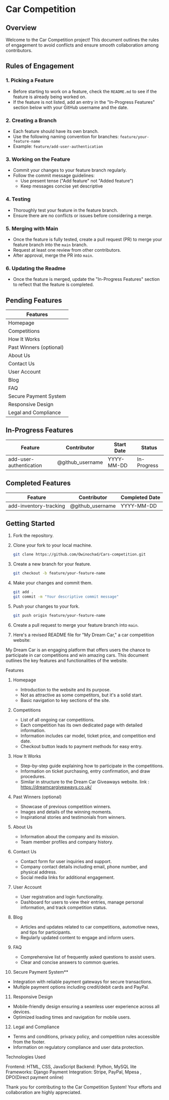 # Car Competition

## Overview
Welcome to the Car Competition project! This document outlines the rules of engagement to avoid conflicts and ensure smooth collaboration among contributors.

## Rules of Engagement

### 1. Picking a Feature
- Before starting to work on a feature, check the `README.md` to see if the feature is already being worked on.
- If the feature is not listed, add an entry in the "In-Progress Features" section below with your GitHub username and the date.

### 2. Creating a Branch
- Each feature should have its own branch.
- Use the following naming convention for branches: `feature/your-feature-name`
- Example: `feature/add-user-authentication`

### 3. Working on the Feature
- Commit your changes to your feature branch regularly.
- Follow the commit message guidelines:
  - Use present tense ("Add feature" not "Added feature")
  - Keep messages concise yet descriptive

### 4. Testing
- Thoroughly test your feature in the feature branch.
- Ensure there are no conflicts or issues before considering a merge.

### 5. Merging with Main
- Once the feature is fully tested, create a pull request (PR) to merge your feature branch into the `main` branch.
- Request at least one review from other contributors.
- After approval, merge the PR into `main`.

### 6. Updating the Readme
- Once the feature is merged, update the "In-Progress Features" section to reflect that the feature is completed.

## Pending Features

| Features                       |
|--------------------------------|
| Homepage                       |
| Competitions                   |
| How It Works                   |
| Past Winners (optional)        |
| About Us                       |
| Contact Us                     |
| User Account                   |
| Blog                           |
| FAQ                            |
| Secure Payment System          |
| Responsive Design              |
| Legal and Compliance           |


## In-Progress Features
| Feature                | Contributor       | Start Date  | Status    |
|------------------------|-------------------|-------------|-----------|
| add-user-authentication| @github_username  | YYYY-MM-DD  | In-Progress|

## Completed Features
| Feature                | Contributor       | Completed Date  |
|------------------------|-------------------|-----------------|
| add-inventory-tracking | @github_username  | YYYY-MM-DD      |


## Getting Started
1. Fork the repository.
2. Clone your fork to your local machine.
    ```sh
    git clone https://github.com/Owinochad/Cars-competition.git
    ```
3. Create a new branch for your feature.
    ```sh
    git checkout -b feature/your-feature-name
    ```
4. Make your changes and commit them.
    ```sh
    git add .
    git commit -m "Your descriptive commit message"
    ```
5. Push your changes to your fork.
    ```sh
    git push origin feature/your-feature-name
    ```
6. Create a pull request to merge your feature branch into `main`.

7. Here's a revised README file for "My Dream Car," a car competition website:

My Dream Car is an engaging platform that offers users the chance to participate in car competitions and win amazing cars. This document outlines the key features and functionalities of the website.

Features

1. Homepage
   - Introduction to the website and its purpose.
   - Not as attractive as some competitors, but it's a solid start.
   - Basic navigation to key sections of the site.

2. Competitions
   - List of all ongoing car competitions.
   - Each competition has its own dedicated page with detailed information.
   - Information includes car model, ticket price, and competition end date.
   - Checkout button leads to payment methods for easy entry.

3. How It Works
   - Step-by-step guide explaining how to participate in the competitions.
   - Information on ticket purchasing, entry confirmation, and draw procedures.
   - Similar in structure to the Dream Car Giveaways website. link : https://dreamcargiveaways.co.uk/

4. Past Winners (optional)
   - Showcase of previous competition winners.
   - Images and details of the winning moments.
   - Inspirational stories and testimonials from winners.

5. About Us
   - Information about the company and its mission.
   - Team member profiles and company history.

6. Contact Us
   - Contact form for user inquiries and support.
   - Company contact details including email, phone number, and physical address.
   - Social media links for additional engagement.

7. User Account
   - User registration and login functionality.
   - Dashboard for users to view their entries, manage personal information, and track competition status.

8. Blog
   - Articles and updates related to car competitions, automotive news, and tips for participants.
   - Regularly updated content to engage and inform users.

9. FAQ
   - Comprehensive list of frequently asked questions to assist users.
   - Clear and concise answers to common queries.

10. Secure Payment System**
   - Integration with reliable payment gateways for secure transactions.
   - Multiple payment options including credit/debit cards and PayPal.

11. Responsive Design
   - Mobile-friendly design ensuring a seamless user experience across all devices.
   - Optimized loading times and navigation for mobile users.

12. Legal and Compliance
   - Terms and conditions, privacy policy, and competition rules accessible from the footer.
   - Information on regulatory compliance and user data protection.

Technologies Used

Frontend: HTML, CSS, JavaScript
Backend: Python, MySQL lite
Frameworks: Django
Payment Integration: Stripe, PayPal, Mpesa , DPO(Direct payment online)

Thank you for contributing to the Car Competition System! Your efforts and collaboration are highly appreciated.
